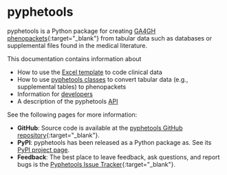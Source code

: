 # pyphetools


pyphetools is a Python package for creating [GA4GH phenopackets](https://phenopacket-schema.readthedocs.io/en/latest/){:target="\_blank"}
from tabular data such as databases or supplemental files found in the medical literature.




This documentation contains information about

- How to use the [Excel template](user-guide/excel.md) to code clinical data
- How to use [pyphetools classes](user-guide/jupyter.md) to convert tabular data (e.g., supplemental tables) to phenopackets
- Information for [developers](developers/developers.md)
- A description of the pyphetools [API](api/overview.md)


See the following pages for more information:

- **GitHub**:
Source code is available at the [pyphetools GitHub repository](https://github.com/monarch-initiative/pyphetools){:target="\_blank"}.
- **PyPI**:
pyphetools has been released as a Python package as. See its [PyPI project page](https://pypi.org/project/pyphetools/).
- **Feedback**:
The best place to leave feedback, ask questions, and report bugs is the
[Pyphetools Issue Tracker](https://github.com/monarch-initiative/pyphetools/issues){:target="\_blank"}.

